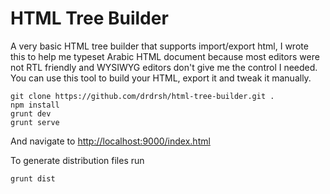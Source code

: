 # HTML Tree Builder

A very basic HTML tree builder that supports import/export html, I wrote this to help me typeset Arabic HTML document because most editors were not RTL friendly and WYSIWYG editors don't give me the control I needed. You can use this tool to build your HTML, export it and tweak it manually.



```shell
git clone https://github.com/drdrsh/html-tree-builder.git .
npm install
grunt dev
grunt serve
```

And navigate to [http://localhost:9000/index.html](http://localhost:9000/index.html)

To generate distribution files run
```shell
grunt dist
```